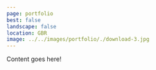 ```yaml
---
page: portfolio
best: false
landscape: false
location: GBR
image: ../../images/portfolio/./download-3.jpg
---
```

Content goes here!
